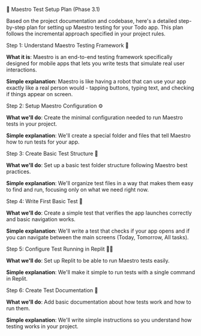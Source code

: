 📱 Maestro Test Setup Plan (Phase 3.1)

Based on the project documentation and codebase, here's a detailed step-by-step plan for setting up Maestro testing for your Todo app. This plan follows the incremental approach specified in your project rules.

Step 1: Understand Maestro Testing Framework 🧠

**What it is**: Maestro is an end-to-end testing framework specifically designed for mobile apps that lets you write tests that simulate real user interactions.

**Simple explanation**: Maestro is like having a robot that can use your app exactly like a real person would - tapping buttons, typing text, and checking if things appear on screen.

Step 2: Setup Maestro Configuration ⚙️

**What we'll do**: Create the minimal configuration needed to run Maestro tests in your project.

**Simple explanation**: We'll create a special folder and files that tell Maestro how to run tests for your app.

Step 3: Create Basic Test Structure 📁

**What we'll do**: Set up a basic test folder structure following Maestro best practices.

**Simple explanation**: We'll organize test files in a way that makes them easy to find and run, focusing only on what we need right now.

Step 4: Write First Basic Test 📝

**What we'll do**: Create a simple test that verifies the app launches correctly and basic navigation works.

**Simple explanation**: We'll write a test that checks if your app opens and if you can navigate between the main screens (Today, Tomorrow, All tasks).

Step 5: Configure Test Running in Replit 🏃‍♂️

**What we'll do**: Set up Replit to be able to run Maestro tests easily.

**Simple explanation**: We'll make it simple to run tests with a single command in Replit.

Step 6: Create Test Documentation 📄

**What we'll do**: Add basic documentation about how tests work and how to run them.

**Simple explanation**: We'll write simple instructions so you understand how testing works in your project.